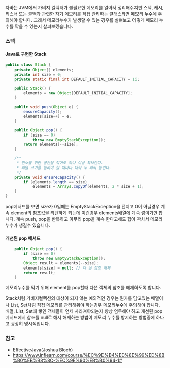 자바는 JVM에서 가비지 컬렉터가 불필요한 메모리를 알아서 정리해주지만 스택, 캐시, 리스너 또는 콜백과 관련한 자기 메모리를 직접 관리하는 클래스라면 메모리 누수에 주의해야 합니다. 그래서 메모리누수가 발생할 수 있는 경우를 살펴보고 어떻게 메모리 누수를 막을 수 있는지 살펴보겠습니다.

### 스택

#### Java로 구현한 Stack
```java
public class Stack {
    private Object[] elements;
    private int size = 0;
    private static final int DEFAULT_INITIAL_CAPACITY = 16;

    public Stack() {
        elements = new Object[DEFAULT_INITIAL_CAPACITY];
    }

    public void push(Object e) {
        ensureCapacity();
        elements[size++] = e;
    }

    public Object pop() {
        if (size == 0)
            throw new EmptyStackException();
        return elements[--size];
    }

    /**
     * 원소를 위한 공간을 적어도 하나 이상 확보한다.
     * 배열 크기를 늘려야 할 때마다 대략 두 배씩 늘린다.
     */
    private void ensureCapacity() {
        if (elements.length == size)
            elements = Arrays.copyOf(elements, 2 * size + 1);
    }
}
```

pop메서드를 보면 size가 0일때는 EmptyStackException을 던지고 0이 아닐경우 계속 element의 참조값을 리턴하게 되는데 이런경우 elements배열에 계속 쌓이기만 합니다. 계속 push, pop을 반복하고 아무리 pop을 계속 한다고해도 힙이 꽉차서 메모리 누수가 생길수 있습니다.

#### 개선된 pop 메서드
```java
    public Object pop() {
        if (size == 0)
            throw new EmptyStackException();
        Object result = elements[--size];
        elements[size] = null; // 다 쓴 참조 해제
        return result;
    }
```
메모리누수를 막기 위해 element를 pop할때 다쓴 객체의 참조를 해제하도록 합니다. 

Stack처럼 가비지컬렉션의 대상이 되지 않는 예외적인 경우는 뭔가를 담고있는 배열이나 List, Set처럼 직접 메모리를 관리해줘야 하는경우 메모리누수에 주의해야 합니다. 배열, List, Set에 쌓인 객체들이 언제 사라져야되는지 항상 염두해야 하고 개선된 pop 메서드에서 참조를 null로 해서 해제하는 방법이 메모리 누수를 방지하는 방법중에 하나고 굉장히 명시적입니다.

### 참고
- EffectiveJava(Joshua Bloch)
- https://www.inflearn.com/course/%EC%9D%B4%ED%8E%99%ED%8B%B0%EB%B8%8C-%EC%9E%90%EB%B0%94-1#


